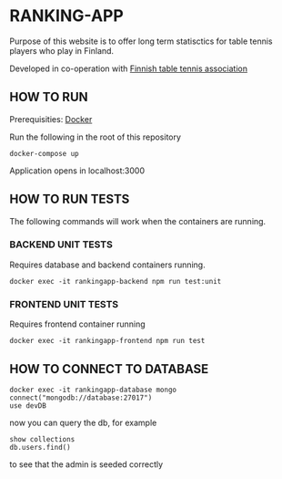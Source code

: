 # RANKING-APP

Purpose of this website is to offer long term statisctics
for table tennis players who play in Finland.

Developed in co-operation with [Finnish table tennis association](http://www.sptl.fi/sptl_uudet/)



## HOW TO RUN

Prerequisities: [Docker](https://docs.docker.com/get-docker/)

Run the following in the root of this repository

```
docker-compose up
```

Application opens in localhost:3000


## HOW TO RUN TESTS

The following commands will work when the containers are running.

### BACKEND UNIT TESTS

Requires database and backend containers running. 

```
docker exec -it rankingapp-backend npm run test:unit
```

### FRONTEND UNIT TESTS

Requires frontend container running

```
docker exec -it rankingapp-frontend npm run test
```

## HOW TO CONNECT TO DATABASE


````
docker exec -it rankingapp-database mongo
connect("mongodb://database:27017")
use devDB
````

now you can query the db, for example

```
show collections
db.users.find()
```

to see that the admin is seeded correctly
